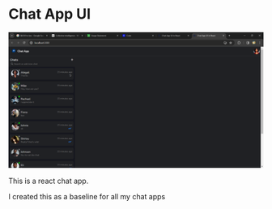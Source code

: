 # Chat App UI

![Sample screenshot - 12 Mar 2024](./documentation/Screenshot%202024-03-12%20195717.png)

This is a react chat app.

I created this as a baseline for all my chat apps
